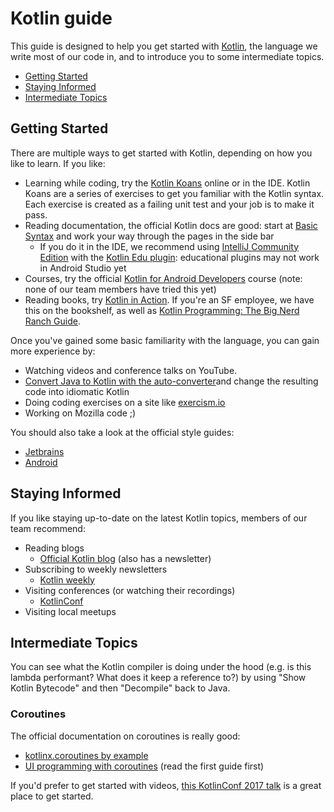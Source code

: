 # Kotlin guide
This guide is designed to help you get started with [Kotlin], the language we write most of our code in, and to introduce you to some intermediate topics.
- [Getting Started](#getting-started)
- [Staying Informed](#staying-informed)
- [Intermediate Topics](#intermediate-topics)

## Getting Started
There are multiple ways to get started with Kotlin, depending on how you like to learn. If you like:
- Learning while coding, try the [Kotlin Koans] online or in the IDE. Kotlin Koans are a series of exercises to get you familiar with the Kotlin syntax. Each exercise is created as a failing unit test and your job is to make it pass.
- Reading documentation, the official Kotlin docs are good: start at [Basic Syntax] and work your way through the pages in the side bar
  - If you do it in the IDE, we recommend using [IntelliJ Community Edition] with the [Kotlin Edu plugin]: educational plugins may not work in Android Studio yet
- Courses, try the official [Kotlin for Android Developers][course] course (note: none of our team members have tried this yet)
- Reading books, try [Kotlin in Action]. If you're an SF employee, we have this on the bookshelf, as well as [Kotlin Programming: The Big Nerd Ranch Guide].

Once you've gained some basic familiarity with the language, you can gain more experience by:
- Watching videos and conference talks on YouTube.
- [Convert Java to Kotlin with the auto-converter][convert]and change the resulting code into idiomatic Kotlin
- Doing coding exercises on a site like [exercism.io](https://exercism.io/)
- Working on Mozilla code ;)

You should also take a look at the official style guides:
- [Jetbrains](https://kotlinlang.org/docs/reference/coding-conventions.html)
- [Android](https://android.github.io/kotlin-guides/)

## Staying Informed
If you like staying up-to-date on the latest Kotlin topics, members of our team recommend:
- Reading blogs
  - [Official Kotlin blog](https://blog.jetbrains.com/kotlin) (also has a newsletter)
- Subscribing to weekly newsletters
  - [Kotlin weekly](http://kotlinweekly.net/)
- Visiting conferences (or watching their recordings)
  - [KotlinConf](https://kotlinconf.com/)
- Visiting local meetups

## Intermediate Topics
You can see what the Kotlin compiler is doing under the hood (e.g. is this lambda performant? What does it keep a reference to?) by using "Show Kotlin Bytecode" and then "Decompile" back to Java.

### Coroutines
The official documentation on coroutines is really good:
- [kotlinx.coroutines by example](https://github.com/Kotlin/kotlinx.coroutines/blob/master/coroutines-guide.md)
- [UI programming with coroutines](https://github.com/Kotlin/kotlinx.coroutines/blob/master/ui/coroutines-guide-ui.md) (read the first guide first)

If you'd prefer to get started with videos, [this KotlinConf 2017 talk](https://www.youtube.com/watch?v=_hfBv0a09Jc) is a great place to get started.

[Kotlin]: https://kotlinlang.org/
[Basic Syntax]: https://kotlinlang.org/docs/reference/basic-syntax.html
[Kotlin Koans]: https://kotlinlang.org/docs/tutorials/koans.html
[course]: https://www.udacity.com/course/kotlin-for-android-developers--ud888
[Kotlin in Action]: https://www.manning.com/books/kotlin-in-action
[convert]: https://www.jetbrains.com/help/idea/converting-a-java-file-to-kotlin-file.html
[IntelliJ Community Edition]: https://www.jetbrains.com/idea/download/
[Kotlin Edu plugin]: https://www.jetbrains.com/education/kotlin-edu/
[Kotlin Programming: The Big Nerd Ranch Guide]: https://www.bignerdranch.com/books/kotlin-programming/
